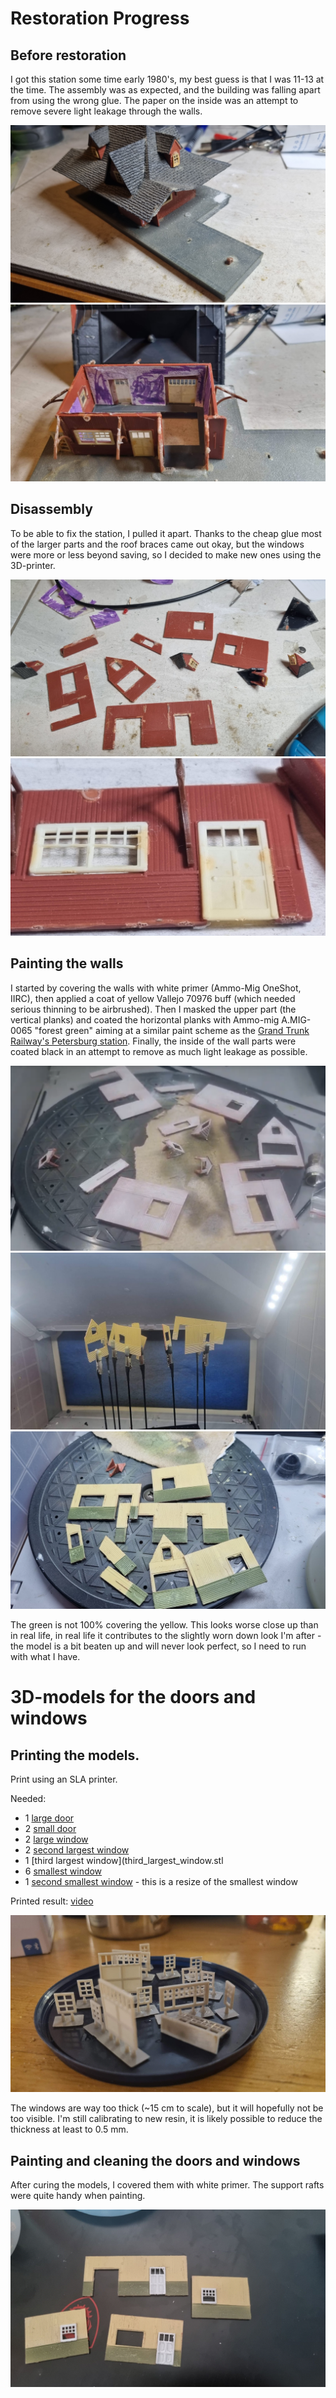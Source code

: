 # Restoration Progress

## Before restoration

I got this station some time early 1980's, my best guess is that I was 11-13 at the time. The assembly was as expected, and the building was falling apart from using the wrong glue.
The paper on the inside was an attempt to remove severe light leakage through the walls.

![before disassembly](media/station_orig1.jpg)
![before disassembly](media/station_orig4.jpg)

## Disassembly

To be able to fix the station, I pulled it apart. Thanks to the cheap glue most of the larger parts and the roof braces came out okay, but the windows were more or less beyond saving, so I decided to make new ones using the 3D-printer.

![taken apart](media/station_orig3.jpg)
![door details](media/station_orig2.jpg)

## Painting the walls

I started by covering the walls with white primer (Ammo-Mig OneShot, IIRC), then applied a coat of yellow Vallejo 70976 buff (which needed serious thinning to be airbrushed).
Then I masked the upper part (the vertical planks) and coated the horizontal planks with Ammo-mig A.MIG-0065 "forest green" aiming at a similar paint scheme as the [Grand Trunk Railway's Petersburg station](https://www.cweek.ca/photo/show/189).
Finally, the inside of the wall parts were coated black in an attempt to remove as much light leakage as possible. 

![parts with primer](media/white.png)
![parts painted yellow](media/yellow.jpg)
![parts painted green](media/green.jpg)

The green is not 100% covering the yellow. This looks worse close up than in real life, in real life it contributes to the slightly worn down look I'm after - the model is a bit beaten up and will never look perfect, so I need to run with what I have. 

# 3D-models for the doors and windows

## Printing the models.

Print using an SLA printer.

Needed:

* 1 [large door](large_door.stl)
* 2 [small door](small_door.stl)
* 2 [large window](large_windows.stl)
* 2 [second largest window](second_largest_window.stl)
* 1 [third largest window](third_largest_window.stl
* 6 [smallest window](smallest_windows.stl)
* 1 [second smallest window](second_smallest_windows.stl) - this is a resize of the smallest window

Printed result: [video](media/curing_video.mp4)

![printed parts picture](media/printed.jpg)

The windows are way too thick (~15 cm to scale), but it will hopefully not be too visible. I'm still calibrating to new resin, it is likely possible to reduce the thickness at least to 0.5 mm.

## Painting and cleaning the doors and windows

After curing the models, I covered them with white primer. The support rafts were quite handy when painting.

![station walls with fitted windows](media/placed1.jpg)





